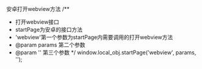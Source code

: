 安卓打开webview方法
/**
 * 打开webview接口
 * startPage为安卓的接口方法
 * 'webview'第一个参数为startPage内需要调用的打开webview方法
 * @param params 第二个参数
 * @param ''  第三个参数
 */
window.local_obj.startPage('webview', params, '');
